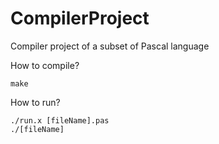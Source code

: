 # CompilerProject
Compiler project of a subset of Pascal language

How to compile?
```
make
```

How to run?
```
./run.x [fileName].pas
./[fileName]
```
